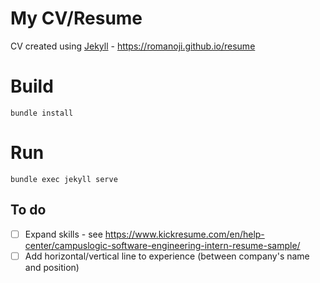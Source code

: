 # My CV/Resume

CV created using [Jekyll](https://jekyllrb.com/) - https://romanoji.github.io/resume

# Build

```
bundle install
```

# Run

```
bundle exec jekyll serve
```

## To do
- [ ] Expand skills - see https://www.kickresume.com/en/help-center/campuslogic-software-engineering-intern-resume-sample/
- [ ] Add horizontal/vertical line to experience (between company's name and position)